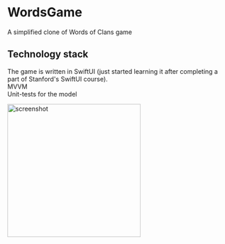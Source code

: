 # WordsGame
A simplified clone of Words of Clans game
## Technology stack
The game is written in SwiftUI (just started learning it after completing a part of Stanford's SwiftUI course).\
MVVM\
Unit-tests for the model

<img src="https://user-images.githubusercontent.com/60430124/192816812-2b43e736-3176-4664-8d4d-c7bcd1688831.png" alt="screenshot" width="300"/>
